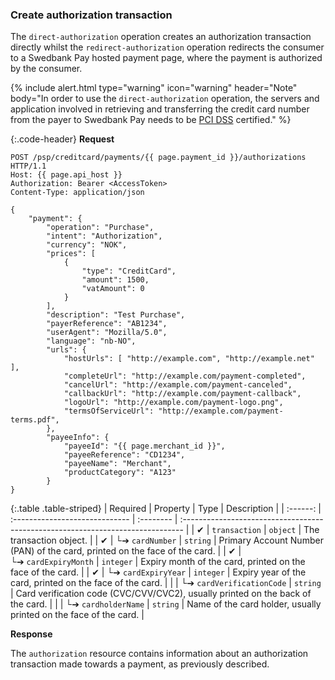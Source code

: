 ### Create authorization transaction

The `direct-authorization` operation creates an authorization transaction
directly whilst the `redirect-authorization` operation redirects the consumer to
a Swedbank Pay hosted payment page, where the payment is authorized by the
consumer.

{% include alert.html type="warning" icon="warning" header="Note" body="In order
to use the `direct-authorization` operation, the servers and application
involved in retrieving and transferring the credit card number from the payer to
Swedbank Pay needs to be [PCI DSS](https://www.pcisecuritystandards.org/)
certified." %}

{:.code-header}
**Request**

```http
POST /psp/creditcard/payments/{{ page.payment_id }}/authorizations HTTP/1.1
Host: {{ page.api_host }}
Authorization: Bearer <AccessToken>
Content-Type: application/json

{
    "payment": {
        "operation": "Purchase",
        "intent": "Authorization",
        "currency": "NOK",
        "prices": [
            {
                "type": "CreditCard",
                "amount": 1500,
                "vatAmount": 0
            }
        ],
        "description": "Test Purchase",
        "payerReference": "AB1234",
        "userAgent": "Mozilla/5.0",
        "language": "nb-NO",
        "urls": {
            "hostUrls": [ "http://example.com", "http://example.net" ],
            "completeUrl": "http://example.com/payment-completed",
            "cancelUrl": "http://example.com/payment-canceled",
            "callbackUrl": "http://example.com/payment-callback",
            "logoUrl": "http://example.com/payment-logo.png",
            "termsOfServiceUrl": "http://example.com/payment-terms.pdf",
        },
        "payeeInfo": {
            "payeeId": "{{ page.merchant_id }}",
            "payeeReference": "CD1234",
            "payeeName": "Merchant",
            "productCategory": "A123"
        }
}
```

{:.table .table-striped}
| Required | Property                       | Type      | Description                                                                     |
| :------: | :----------------------------- | :-------- | :------------------------------------------------------------------------------ |
|  ✔︎︎︎︎︎  | `transaction`                  | `object`  | The transaction object.                                                         |
|  ✔︎︎︎︎︎  | └➔&nbsp;`cardNumber`           | `string`  | Primary Account Number (PAN) of the card, printed on the face of the card.      |
|  ✔︎︎︎︎︎  | └➔&nbsp;`cardExpiryMonth`      | `integer` | Expiry month of the card, printed on the face of the card.                      |
|  ✔︎︎︎︎︎  | └➔&nbsp;`cardExpiryYear`       | `integer` | Expiry year of the card, printed on the face of the card.                       |
|          | └➔&nbsp;`cardVerificationCode` | `string`  | Card verification code (CVC/CVV/CVC2), usually printed on the back of the card. |
|          | └➔&nbsp;`cardholderName`       | `string`  | Name of the card holder, usually printed on the face of the card.               |

**Response**

The `authorization` resource contains information about an authorization
transaction made towards a payment, as previously described.

